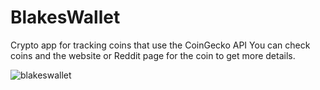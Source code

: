 # BlakesWallet
Crypto app for tracking coins that use the CoinGecko API
You can check coins and the website or Reddit page for the coin to get more details.

![blakeswallet](https://user-images.githubusercontent.com/88250197/184707443-f455da60-1a64-47b3-80e8-bafd4e12e9dc.gif)
